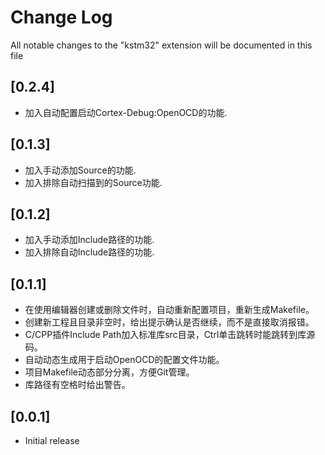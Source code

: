 # Change Log

All notable changes to the "kstm32" extension will be documented in this file


## [0.2.4]

- 加入自动配置启动Cortex-Debug:OpenOCD的功能.


## [0.1.3]

- 加入手动添加Source的功能.
- 加入排除自动扫描到的Source功能.


## [0.1.2]

- 加入手动添加Include路径的功能.
- 加入排除自动Include路径的功能.

## [0.1.1]

- 在使用编辑器创建或删除文件时，自动重新配置项目，重新生成Makefile。
- 创建新工程且目录非空时，给出提示确认是否继续，而不是直接取消报错。
- C/CPP插件Include Path加入标准库src目录，Ctrl单击跳转时能跳转到库源码。
- 自动动态生成用于启动OpenOCD的配置文件功能。
- 项目Makefile动态部分分离，方便Git管理。
- 库路径有空格时给出警告。


## [0.0.1]

- Initial release